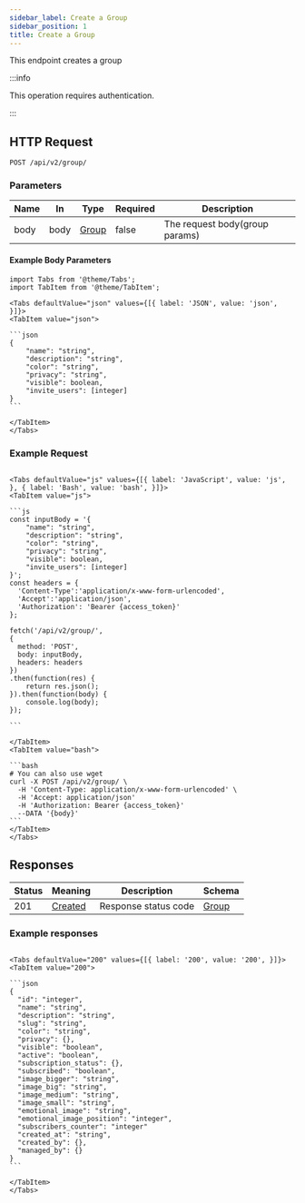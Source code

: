 ```yaml
---
sidebar_label: Create a Group
sidebar_position: 1
title: Create a Group
---
```


This endpoint creates a group

:::info

This operation requires authentication.

:::


## HTTP Request

`POST /api/v2/group/`

### Parameters

|Name|In|Type|Required| Description                       |
|---|---|---|---|-----------------------------------|
|body|body|[Group](/docs/apireference/v2/schemas/group)|false| The request body(group params) |

#### Example Body Parameters

````mdx-code-block
import Tabs from '@theme/Tabs';
import TabItem from '@theme/TabItem';

<Tabs defaultValue="json" values={[{ label: 'JSON', value: 'json', }]}>
<TabItem value="json">

```json
{
    "name": "string",
    "description": "string",
    "color": "string",
    "privacy": "string",
    "visible": boolean,
    "invite_users": [integer]
}
```

</TabItem>
</Tabs>
````

### Example Request

````mdx-code-block

<Tabs defaultValue="js" values={[{ label: 'JavaScript', value: 'js', }, { label: 'Bash', value: 'bash', }]}>
<TabItem value="js">

```js
const inputBody = '{
    "name": "string",
    "description": "string",
    "color": "string",
    "privacy": "string",
    "visible": boolean,
    "invite_users": [integer]
}';
const headers = {
  'Content-Type':'application/x-www-form-urlencoded',
  'Accept':'application/json',
  'Authorization': 'Bearer {access_token}'
};

fetch('/api/v2/group/',
{
  method: 'POST',
  body: inputBody,
  headers: headers
})
.then(function(res) {
    return res.json();
}).then(function(body) {
    console.log(body);
});

```

</TabItem>
<TabItem value="bash">

```bash
# You can also use wget
curl -X POST /api/v2/group/ \
  -H 'Content-Type: application/x-www-form-urlencoded' \
  -H 'Accept: application/json'
  -H 'Authorization: Bearer {access_token}'
  --DATA '{body}'
```
</TabItem>
</Tabs>
````

## Responses

|Status|Meaning|Description|Schema|
|---|---|---|---|
|201|[Created](https://tools.ietf.org/html/rfc7231#section-6.3.2)|Response status code|[Group](/docs/apireference/v2/schemas/group)|

### Example responses

````mdx-code-block

<Tabs defaultValue="200" values={[{ label: '200', value: '200', }]}>
<TabItem value="200">

```json
{
  "id": "integer",
  "name": "string",
  "description": "string",
  "slug": "string",
  "color": "string",
  "privacy": {},
  "visible": "boolean",
  "active": "boolean",
  "subscription_status": {},
  "subscribed": "boolean",
  "image_bigger": "string",
  "image_big": "string",
  "image_medium": "string",
  "image_small": "string",
  "emotional_image": "string",
  "emotional_image_position": "integer",
  "subscribers_counter": "integer"
  "created_at": "string",
  "created_by": {},
  "managed_by": {}
}
```

</TabItem>
</Tabs>
````




